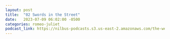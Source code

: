 ```yaml
---
layout: post
title:  "02 Swords in the Street"
date:   2023-07-09 06:02:00 -0500
categories: romeo-juliet
podcast_link: https://nilbus-podcasts.s3.us-east-2.amazonaws.com/the-well-trained-mind/Romeo%20&%20Juliet/02%20Swords%20in%20the%20Street.mp3
---
```

